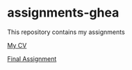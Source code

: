 # assignments-ghea
This repository contains my assignments

[My CV](https://github.com/gheawahyu/assignments-ghea/blob/master/CV.md)

[Final Assignment](https://github.com/gheawahyu/assignments-ghea/blob/master/AEA1%20python%20final%20assignment.ipynb)
